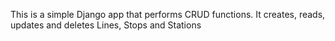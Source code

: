 This is a simple Django app that performs CRUD functions. It creates, reads, updates and deletes Lines, Stops and Stations
